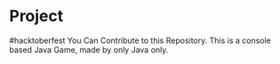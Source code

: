 # Project
#hacktoberfest
You Can Contribute to this Repository.
This is a console based Java Game, made by only Java only.
